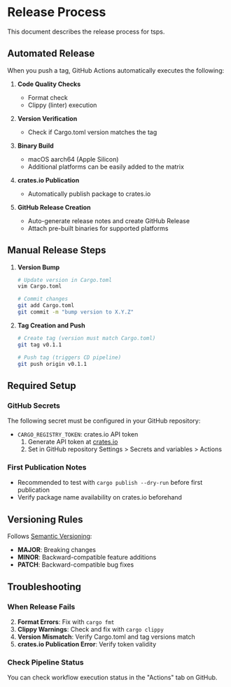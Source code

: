 # Release Process

This document describes the release process for tsps.

## Automated Release

When you push a tag, GitHub Actions automatically executes the following:

1. **Code Quality Checks**

   - Format check
   - Clippy (linter) execution

2. **Version Verification**

   - Check if Cargo.toml version matches the tag

3. **Binary Build**

   - macOS aarch64 (Apple Silicon)
   - Additional platforms can be easily added to the matrix

4. **crates.io Publication**

   - Automatically publish package to crates.io

5. **GitHub Release Creation**
   - Auto-generate release notes and create GitHub Release
   - Attach pre-built binaries for supported platforms

## Manual Release Steps

1. **Version Bump**

   ```bash
   # Update version in Cargo.toml
   vim Cargo.toml

   # Commit changes
   git add Cargo.toml
   git commit -m "bump version to X.Y.Z"
   ```

2. **Tag Creation and Push**

   ```bash
   # Create tag (version must match Cargo.toml)
   git tag v0.1.1

   # Push tag (triggers CD pipeline)
   git push origin v0.1.1
   ```

## Required Setup

### GitHub Secrets

The following secret must be configured in your GitHub repository:

- `CARGO_REGISTRY_TOKEN`: crates.io API token
  1. Generate API token at [crates.io](https://crates.io/settings/tokens)
  2. Set in GitHub repository Settings > Secrets and variables > Actions

### First Publication Notes

- Recommended to test with `cargo publish --dry-run` before first publication
- Verify package name availability on crates.io beforehand

## Versioning Rules

Follows [Semantic Versioning](https://semver.org/):

- **MAJOR**: Breaking changes
- **MINOR**: Backward-compatible feature additions
- **PATCH**: Backward-compatible bug fixes

## Troubleshooting

### When Release Fails

2. **Format Errors**: Fix with `cargo fmt`
3. **Clippy Warnings**: Check and fix with `cargo clippy`
4. **Version Mismatch**: Verify Cargo.toml and tag versions match
5. **crates.io Publication Error**: Verify token validity

### Check Pipeline Status

You can check workflow execution status in the "Actions" tab on GitHub.
